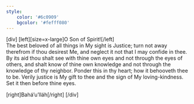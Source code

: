 ```yaml
---
style:
    color: '#6c0909'
    bgcolor: '#fefff080'
---
```

[div]
[left][size=x-large]O Son of Spirit![/left]  
The best beloved of all things in My sight is Justice; turn not away therefrom if thou desirest Me, and neglect it not that I may confide in thee. By its aid thou shalt see with thine own eyes and not through the eyes of others, and shalt know of thine own knowledge and not through the knowledge of thy neighbor. Ponder this in thy heart; how it behooveth thee to be. Verily justice is My gift to thee and the sign of My loving-kindness. Set it then before thine eyes.


[right]Bahá’u’lláh[/right]
[/div]
